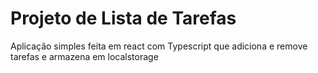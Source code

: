 <h1>Projeto de Lista de Tarefas</h1>
<p>Aplicação simples feita em react com Typescript que adiciona e remove tarefas e armazena em localstorage</p>